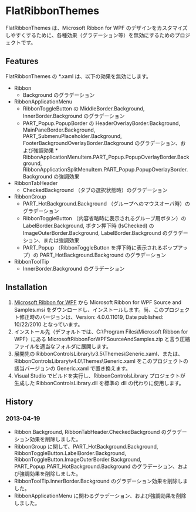 # FlatRibbonThemes

FlatRibbonThemes は、Microsoft Ribbon for WPF のデザインをカスタマイズしやすくするために、各種効果（グラデーション等）を無効にするためのプロジェクトです。

## Features

FlatRibbonThemes の *.xaml は、以下の効果を無効にします。

* Ribbon
    * Background のグラデーション
* RibbonApplicationMenu
    * RibbonToggleButton の MiddleBorder.Background, InnerBorder.Background のグラデーション
    * PART_Popup.PopupBorder の HeaderOverlayBorder.Background, MainPaneBorder.Background, PART_SubmenuPlaceholder.Background, FooterBackgroundOverlayBorder.Background のグラデーション、および強調効果    * RibbonApplicationMenuItem.PART_Popup.PopupOverlayBorder.Background, RibbonApplicationSplitMenuItem.PART_Popup.PopupOverlayBorder.Background の強調効果
* RibbonTabHeader
    * CheckedBackground （タブの選択状態時）のグラデーション
* RibbonGroup
    * PART_HotBackground.Background （グループへのマウスオーバ時）のグラデーション
    * RibbonToggleButton （内容省略時に表示されるグループ用ボタン）の LabelBorder.Background, ボタン押下時 (IsChecked) の ImageOuterBorder.Background, LabelBorder.Background のグラデーション、または強調効果
    * PART_Popup （RibbonToggleButton を押下時に表示されるポップアップ）の PART_HotBackground.Background のグラデーション
* RibbonToolTip
    * InnerBorder.Background のグラデーション

## Installation

1. [Microsoft Ribbon for WPF](http://www.microsoft.com/en-us/download/details.aspx?id=11877 "Microsoft Ribbon for WPF") から Microsoft Ribbon for WPF Source and Samples.msi をダウンロードし、インストールします。尚、このプロジェクト修正時のバージョンは、Version: 4.0.0.11019, Date published: 10/22/2010 となっています。
2. インストール先（デフォルトでは、C:\Program Files\Microsoft Ribbon for WPF）にある MicrosoftRibbonForWPFSourceAndSamples.zip と言う圧縮ファイルを適当なフォルダに展開します。
3. 展開先の RibbonControlsLibrary\v3.5\Themes\Generic.xaml、または、RibbonControlsLibrary\v4.0\Themes\Generic.xaml をこのプロジェクトの該当バージョンの Generic.xaml で置き換えます。
4. Visual Studio でビルドを実行し、RibbonControlsLibrary プロジェクトが生成した RibbonControlsLibrary.dll を標準の dll の代わりに使用します。

## History

### 2013-04-19
* Ribbon.Background, RibbonTabHeader.CheckedBackground のグラデーション効果を削除しました。
* RibbonGroup に関して、PART_HotBackground.Background, RibbonToggleButton.LabelBorder.Background, RibbonToggleButton.ImageOuterBorder.Background, PART_Popup.PART_HotBackground.Background のグラデーション、および強調効果を削除しました。
* RibbonToolTip.InnerBorder.Background のグラデーション効果を削除しました。
* RibbonApplicationMenu に関わるグラデーション、および強調効果を削除しました。
